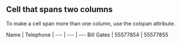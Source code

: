 
## Cell that spans two columns

To make a cell span more than one column, use the colspan attribute.


Name | Telephone | 
--- | --- | ---
Bill Gates | 55577854 | 55577855

